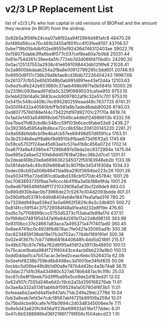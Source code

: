 # v2/3 LP Replacement List
list of v2/3 LPs who lost capital in old versions of BIOPset and the amount they receive (in BIOP) from the airdrop.


0x92b5a3f06fe24cea07a6f92aa94f2994d481afc8	48470.29
0xf486d56cce70c481b3455af901fcc4f03fee8107	43706.57
0xbe719b05b4dbf02ed9555ef92d36d746312403ae	39022.76
0xf58075dabb3ffa6be8f577c037cef8ea60a7b0b8	25031.44
0x61e754d261c39ee4a5fc772eb7d3d086fd70bd0c	24290.30
0x0ac125137553a2938c61e6591098443db12f6fe8	21026.41
0x2a8600bbdaab254a2f8a8e00912799295c3dd601	20746.93
0x8950d9117c136b29a9b1ae8cd38db72226404243	19967.66
0x261377cfb52e6fd3048b0ab991d991ee43ef2d4a	12103.63
0x6ed1cdfe242e653980c37aeb498b997fa0b584fd	10050.29
0x2319fc093bead97d0a5c329f09895031ca1ee955	9753.10
0xfeb620b14a9c3683cecb9097802af9c32e51c701	9753.10
0x5415c548cd408c7ec695280259eaad48c7637725	8741.31
0x000f4432a40560bbff1b581a8b7aded8dab80026	8740.03
0xd80775766186ef44c73422fdf97d92701c27f70e	8619.74
0x1ad3e1493a5486f8cb675549ca4d6d124986613b	6332.56
0xe7bed7fd83cbd8c548cc59f103b6cec6fabe53a9	2438.27
0x392365d5954a9b8bce72cc6b55bc206120145220	2281.21
0x9a568bfeb8cb19e4bafcb57ee69498d57d9591ca	1763.51
0x3b2534b8ea1f9a8bf9d9915b91bae673d161f2a5	1745.69
0x59ce5702f124ae45d63ae1c531e41b8c456a072d	1702.14
0xa67f3a9a43380e471296b897e5bda2ec9372984e	1475.94
0xe995e2a9ae5210feb6dd07618af28ec38b2d7ce1	1201.51
0x2deab169b20e8e6696362345072f56183948eb2b	1133.36
0x5814ebfa4c49c60fe898a63c907f8e345419308a	1034.33
0xdec08cb92a506b88411da9ba290f3694be223c26	1001.26
0xa50341f5e72ed061cd0adbd338cbf070dc45784c	1001.26
0xc7083893735f9aa7e9ccc4b41f8a3a0b188e9fda	1001.26
0x8ed67985496fddff1721033908a5af3bcf2d9de9	883.03
0x880d930b4ac0b73966de27c5267e304d2093bdde	801.01
0x590dfbd53781c6d9d8404eb8e1847fea1afad319	780.25
0x7329dd949aa536e23e0a8962f5829c8a3c24b805	500.72
0x814fcc59f54c375729084f48a91eafd232e8f19e	476.60
0xd5c7a71108999ccc0750d5373c113aba0b89a17d	437.51
0xf994b0748195d347a16e84d261b17a22d8d96135	363.98
0x9310bcc37e24667a83aca7a495371a47f7401ad0	360.45
0x6ee4741bc0c4928f8d878ac7fe0421e35065ad1b	300.38
0xc6234859138eb19e17b3d752ac7744b1169191ef	300.38
0x02e4f367fc7cb77d9b6818440648fc4dd5d21891	215.57
0x48b576c87e788a762d6f95a456f2a39113b46950	100.13
0x75cace0baba984f721f40443ce4acb6bb229a9b0	100.13
0xdd0ddad1ca7b57acac3e1ed2ceac6ebc5526431a	62.08
0x5eefef8238b759bd8b8498ec3d1001be34fbf835	50.06
0xcbbc5d06be48b9b1d90a8e787b4d42bc4a3b74a8	36.15
0x3dac271d1b36a434880c527a678b6487ac9c1f8c	25.03
0xc67c6e8f19eeb70d3fffba95e5ce9de2d163ed31	12.02
0x62d107c7555d246a6d2c19cb2a13d256168276eb	11.61
0x3ae8a332a51361ab6b9159529a1a007804f6f3b5	11.01
0xfeeaa6a2ae0d4a15e947afc71dc249a29dc2778d	10.04
0xb3a8eab7efd3e7cdc18567abf4725b99106a259d	10.01
0x75bd4cbe90cafe7e15b0694c2d03d8345006ee7e	7.11
0x6e5d43a620fc9456a1f23be69933a516e177ddec	6.01
0x47c8b5388886bd36f2196f779f858c1504abcd23	1.10

